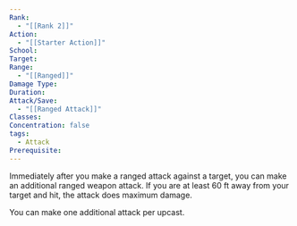 ```yaml
---
Rank:
  - "[[Rank 2]]"
Action:
  - "[[Starter Action]]"
School: 
Target: 
Range:
  - "[[Ranged]]"
Damage Type: 
Duration: 
Attack/Save:
  - "[[Ranged Attack]]"
Classes: 
Concentration: false
tags:
  - Attack
Prerequisite:
---
```

Immediately after you make a ranged attack against a target, you can make an additional ranged weapon attack. If you are at least 60 ft away from your target and hit, the attack does maximum damage.

You can make one additional attack per upcast.
